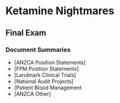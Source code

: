 # Ketamine Nightmares

## Final Exam

### Document Summaries

- [ANZCA Position Statements]
- [FPM Position Statements]
- [Landmark Clinical Trials]
- [National Audit Projects]
- [Patient Blood Management
- [ANZCA Other]

